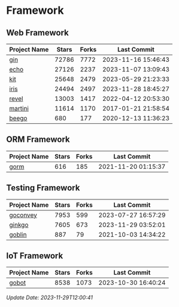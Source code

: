 # Framework

## Web Framework
| Project Name | Stars | Forks | Last Commit |
| ------------ | ----- | ----- | ----------- |
| [gin](https://github.com/gin-gonic/gin) | 72786 | 7772 | 2023-11-16 15:46:43 |
| [echo](https://github.com/labstack/echo) | 27126 | 2237 | 2023-11-07 13:09:43 |
| [kit](https://github.com/go-kit/kit) | 25648 | 2479 | 2023-05-29 21:23:33 |
| [iris](https://github.com/kataras/iris) | 24494 | 2497 | 2023-11-28 18:45:27 |
| [revel](https://github.com/revel/revel) | 13003 | 1417 | 2022-04-12 20:53:30 |
| [martini](https://github.com/go-martini/martini) | 11614 | 1170 | 2017-01-21 21:58:54 |
| [beego](https://github.com/astaxie/beego) | 680 | 177 | 2020-12-13 11:36:23 |

## ORM Framework
| Project Name | Stars | Forks | Last Commit |
| ------------ | ----- | ----- | ----------- |
| [gorm](https://github.com/jinzhu/gorm) | 616 | 185 | 2021-11-20 01:15:37 |

## Testing Framework
| Project Name | Stars | Forks | Last Commit |
| ------------ | ----- | ----- | ----------- |
| [goconvey](https://github.com/smartystreets/goconvey) | 7953 | 599 | 2023-07-27 16:57:29 |
| [ginkgo](https://github.com/onsi/ginkgo) | 7605 | 673 | 2023-11-29 03:52:01 |
| [goblin](https://github.com/franela/goblin) | 887 | 79 | 2021-10-03 14:34:22 |

## IoT Framework
| Project Name | Stars | Forks | Last Commit |
| ------------ | ----- | ----- | ----------- |
| [gobot](https://github.com/hybridgroup/gobot) | 8538 | 1073 | 2023-10-30 16:40:24 |

*Update Date: 2023-11-29T12:00:41*